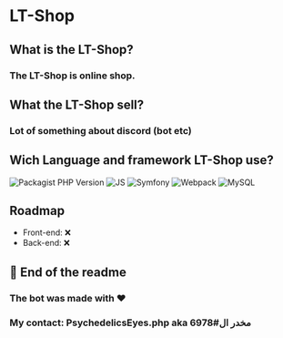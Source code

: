 # LT-Shop
## What is the LT-Shop?
### The LT-Shop is online shop.
## What the LT-Shop sell?
### Lot of something about discord (bot etc)
## Wich Language  and framework LT-Shop use?
![Packagist PHP Version](https://img.shields.io/badge/PHP-777BB4?style=for-the-badge&logo=php&logoColor=white)
![JS](https://img.shields.io/badge/JavaScript-F7DF1E?style=for-the-badge&logo=javascript&logoColor=black)
![Symfony](https://img.shields.io/badge/symfony-%23000000.svg?style=for-the-badge&logo=symfony&logoColor=white)
![Webpack](https://img.shields.io/badge/webpack-%238DD6F9.svg?style=for-the-badge&logo=webpack&logoColor=black)
![MySQL](https://img.shields.io/badge/mysql-%2300f.svg?style=for-the-badge&logo=mysql&logoColor=white)

## Roadmap
* Front-end: ❌
* Back-end: ❌

## 🏴 End of the readme
### The bot was made with ❤
### My contact: PsychedelicsEyes.php aka مخدر ال#6978
